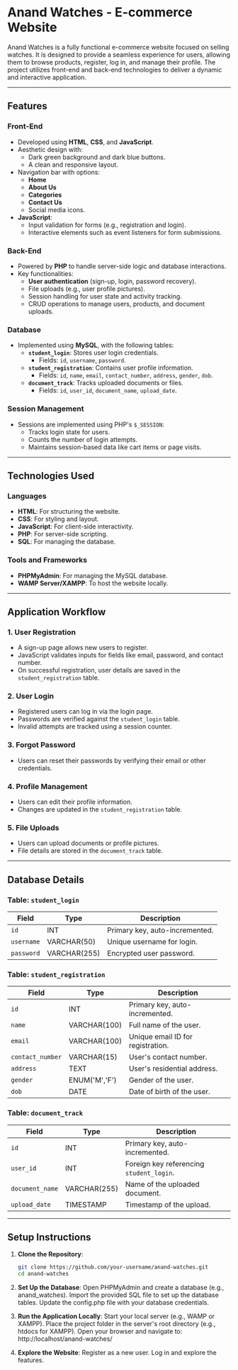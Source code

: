 # Anand Watches - E-commerce Website

Anand Watches is a fully functional e-commerce website focused on selling watches. It is designed to provide a seamless experience for users, allowing them to browse products, register, log in, and manage their profile. The project utilizes front-end and back-end technologies to deliver a dynamic and interactive application.

---

## Features

### **Front-End**
- Developed using **HTML**, **CSS**, and **JavaScript**.
- Aesthetic design with:
  - Dark green background and dark blue buttons.
  - A clean and responsive layout.
- Navigation bar with options:
  - **Home**
  - **About Us**
  - **Categories**
  - **Contact Us**
  - Social media icons.
- **JavaScript**:
  - Input validation for forms (e.g., registration and login).
  - Interactive elements such as event listeners for form submissions.

### **Back-End**
- Powered by **PHP** to handle server-side logic and database interactions.
- Key functionalities:
  - **User authentication** (sign-up, login, password recovery).
  - File uploads (e.g., user profile pictures).
  - Session handling for user state and activity tracking.
  - CRUD operations to manage users, products, and document uploads.

### **Database**
- Implemented using **MySQL**, with the following tables:
  - **`student_login`**: Stores user login credentials.
    - Fields: `id`, `username`, `password`.
  - **`student_registration`**: Contains user profile information.
    - Fields: `id`, `name`, `email`, `contact_number`, `address`, `gender`, `dob`.
  - **`document_track`**: Tracks uploaded documents or files.
    - Fields: `id`, `user_id`, `document_name`, `upload_date`.

### **Session Management**
- Sessions are implemented using PHP's `$_SESSION`:
  - Tracks login state for users.
  - Counts the number of login attempts.
  - Maintains session-based data like cart items or page visits.

---

## Technologies Used

### **Languages**
- **HTML**: For structuring the website.
- **CSS**: For styling and layout.
- **JavaScript**: For client-side interactivity.
- **PHP**: For server-side scripting.
- **SQL**: For managing the database.

### **Tools and Frameworks**
- **PHPMyAdmin**: For managing the MySQL database.
- **WAMP Server/XAMPP**: To host the website locally.

---

## Application Workflow

### **1. User Registration**
- A sign-up page allows new users to register.
- JavaScript validates inputs for fields like email, password, and contact number.
- On successful registration, user details are saved in the `student_registration` table.

### **2. User Login**
- Registered users can log in via the login page.
- Passwords are verified against the `student_login` table.
- Invalid attempts are tracked using a session counter.

### **3. Forgot Password**
- Users can reset their passwords by verifying their email or other credentials.

### **4. Profile Management**
- Users can edit their profile information.
- Changes are updated in the `student_registration` table.

### **5. File Uploads**
- Users can upload documents or profile pictures.
- File details are stored in the `document_track` table.

---

## Database Details

### **Table: `student_login`**
| Field       | Type        | Description                    |
|-------------|-------------|--------------------------------|
| `id`        | INT         | Primary key, auto-incremented. |
| `username`  | VARCHAR(50) | Unique username for login.     |
| `password`  | VARCHAR(255)| Encrypted user password.       |

### **Table: `student_registration`**
| Field           | Type        | Description                              |
|------------------|-------------|------------------------------------------|
| `id`            | INT         | Primary key, auto-incremented.           |
| `name`          | VARCHAR(100)| Full name of the user.                   |
| `email`         | VARCHAR(100)| Unique email ID for registration.        |
| `contact_number`| VARCHAR(15) | User's contact number.                   |
| `address`       | TEXT        | User's residential address.              |
| `gender`        | ENUM('M','F')| Gender of the user.                     |
| `dob`           | DATE        | Date of birth of the user.               |

### **Table: `document_track`**
| Field           | Type        | Description                              |
|------------------|-------------|------------------------------------------|
| `id`            | INT         | Primary key, auto-incremented.           |
| `user_id`       | INT         | Foreign key referencing `student_login`. |
| `document_name` | VARCHAR(255)| Name of the uploaded document.           |
| `upload_date`   | TIMESTAMP   | Timestamp of the upload.                 |

---

## Setup Instructions

1. **Clone the Repository**:
   ```bash
   git clone https://github.com/your-username/anand-watches.git
   cd anand-watches

2. **Set Up the Database**:
Open PHPMyAdmin and create a database (e.g., anand_watches).
Import the provided SQL file to set up the database tables.
Update the config.php file with your database credentials.

3. **Run the Application Locally**:
Start your local server (e.g., WAMP or XAMPP).
Place the project folder in the server's root directory (e.g., htdocs for XAMPP).
Open your browser and navigate to:
http://localhost/anand-watches/

4. **Explore the Website**:
Register as a new user.
Log in and explore the features.


